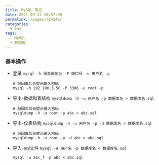 ```yaml
---
title: MySQL 笔记
date: 2021-09-22 10:57:00
permalink: /pages/714a4e/
categories:
  - env
tags:
  - MySQL
  - 数据库
---
```

### 基本操作
- 登录 `mysql -h 服务器地址 -P 端口号 -u 用户名 -p`
    ```
    # 敲回车后会提示输入密码
    mysql -h 192.186.3.50 -P 3306 -u root -p
    ```
- 导出-数据和表结构 `mysqldump -h -u 用户名 -p 数据库名 > 数据库名.sql`
    ```
    # 敲回车后会提示输入密码
    mysqldump -h -u root -p abc > abc.sql
    ```
- 导出-仅表结构 `mysqldump -h -u 用户名 -p -d 数据库名 > 数据库名.sql`
    ```
    # 敲回车后会提示输入密码
    mysqldump -h -u root -p -d abc > abc.sql
    ```
- 导入-sql文件 `mysql -u 用户名 -p 数据库名 < 数据库名.sql`
    ```
    mysql -u abc_f -p abc < abc.sql
    ```
